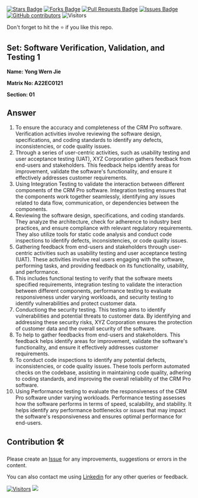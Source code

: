 <a href="https://github.com/drshahizan/learn-php/stargazers"><img src="https://img.shields.io/github/stars/drshahizan/learn-php" alt="Stars Badge"/></a>
<a href="https://github.com/drshahizan/learn-php/network/members"><img src="https://img.shields.io/github/forks/drshahizan/learn-php" alt="Forks Badge"/></a>
<a href="https://github.com/drshahizan/learn-php/pulls"><img src="https://img.shields.io/github/issues-pr/drshahizan/learn-php" alt="Pull Requests Badge"/></a>
<a href="https://github.com/drshahizan/learn-php/issues"><img src="https://img.shields.io/github/issues/drshahizan/learn-php" alt="Issues Badge"/></a>
<a href="https://github.com/drshahizan/learn-php/graphs/contributors"><img alt="GitHub contributors" src="https://img.shields.io/github/contributors/drshahizan/learn-php?color=2b9348"></a>
![Visitors](https://api.visitorbadge.io/api/visitors?path=https%3A%2F%2Fgithub.com%2Fdrshahizan%2Fsoftware-engineering&labelColor=%23d9e3f0&countColor=%23697689&style=flat)

Don't forget to hit the :star: if you like this repo.

## Set: Software Verification, Validation, and Testing 1

**Name: Yong Wern Jie**

**Matrix No: A22EC0121**

**Section: 01**

## Answer
1. To ensure the accuracy and completeness of the CRM Pro software. Verification activities involve reviewing the software design, specifications, and coding standards to identify any defects, inconsistencies, or code quality issues.
2. Through a series of user-centric activities, such as usability testing and user acceptance testing (UAT), XYZ Corporation gathers feedback from end-users and stakeholders. This feedback helps identify areas for improvement, validate the software's functionality, and ensure it effectively addresses customer requirements.
3. Using Integration Testing to validate the interaction between different components of the CRM Pro software. Integration testing ensures that the components work together seamlessly, identifying any issues related to data flow, communication, or dependencies between the components.
4. Reviewing the software design, specifications, and coding standards. They analyze the architecture, check for adherence to industry best practices, and ensure compliance with relevant regulatory requirements. They also utilize tools for static code analysis and conduct code inspections to identify defects, inconsistencies, or code quality issues.
5. Gathering feedback from end-users and stakeholders through user-centric activities such as usability testing and user acceptance testing (UAT). These activities involve real users engaging with the software, performing tasks, and providing feedback on its functionality, usability, and performance.
6. This includes functional testing to verify that the software meets specified requirements, integration testing to validate the interaction between different components, performance testing to evaluate responsiveness under varying workloads, and security testing to identify vulnerabilities and protect customer data.
7. Conductiong the security testing. This testing aims to identify vulnerabilities and potential threats to customer data. By identifying and addressing these security risks, XYZ Corporation ensures the protection of customer data and the overall security of the software.
8. To help to gather feedbacks from end-users and stakeholders. This feedback helps identify areas for improvement, validate the software's functionality, and ensure it effectively addresses customer requirements.
9. To conduct code inspections to identify any potential defects, inconsistencies, or code quality issues. These tools perform automated checks on the codebase, assisting in maintaining code quality, adhering to coding standards, and improving the overall reliability of the CRM Pro software.
10. Using Performance testing to evaluate the responsiveness of the CRM Pro software under varying workloads. Performance testing assesses how the software performs in terms of speed, scalability, and stability. It helps identify any performance bottlenecks or issues that may impact the software's responsiveness and ensures optimal performance for end-users.

## Contribution 🛠️
Please create an [Issue](https://github.com/drshahizan/learn-php/issues) for any improvements, suggestions or errors in the content.

You can also contact me using [Linkedin](https://www.linkedin.com/in/drshahizan/) for any other queries or feedback.

[![Visitors](https://api.visitorbadge.io/api/visitors?path=https%3A%2F%2Fgithub.com%2Fdrshahizan&labelColor=%23697689&countColor=%23555555&style=plastic)](https://visitorbadge.io/status?path=https%3A%2F%2Fgithub.com%2Fdrshahizan)
![](https://hit.yhype.me/github/profile?user_id=81284918)


